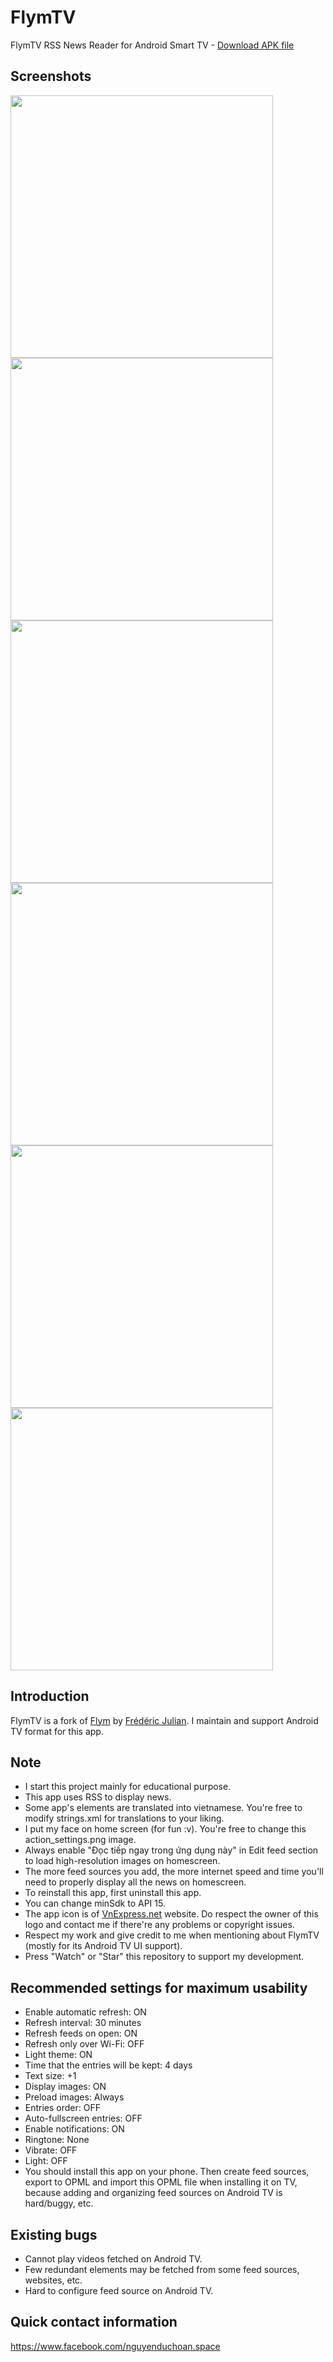 FlymTV
=======
FlymTV RSS News Reader for Android Smart TV -
[Download APK file](http://bit.ly/2SNoyQn)

Screenshots
----------
<div>
<img src="http://drive.google.com/uc?export=view&id=1Pti3qaEb9Cvrf0Qq1DO8M02nwRIj8Xfy" width="420">
<img src="http://drive.google.com/uc?export=view&id=1OlYUtjMGuiVxxv_L4Vjk216x_vM_N0K7" width="420">
<img src="http://drive.google.com/uc?export=view&id=1q5lVarKZGWuvlcWbLIvHcceXa_n4d-pj" width="420">
<img src="http://drive.google.com/uc?export=view&id=18-bOoz4A8epl-fwG15xh1lT-9srL2URm" width="420">
<img src="http://drive.google.com/uc?export=view&id=16Su8nDy55GMLqVktXrnRBGpqT-MEAUNa" width="420">
<img src="http://drive.google.com/uc?export=view&id=18_8zIIvb8XH1xiCuWG98CCkXOm3aouAr" width="420">
</div>

Introduction
----------
FlymTV is a fork of [Flym](https://github.com/FredJul/Flym) by [Frédéric Julian](https://github.com/FredJul). I maintain and support Android TV format for this app.

Note
----------
 - I start this project mainly for educational purpose.
 - This app uses RSS to display news.
 - Some app's elements are translated into vietnamese. You're free to modify strings.xml for translations to your liking.
 - I put my face on home screen (for fun :v). You're free to change this action_settings.png image.
 - Always enable "Đọc tiếp ngay trong ứng dụng này" in Edit feed section to load high-resolution images on homescreen.
 - The more feed sources you add, the more internet speed and time you'll need to properly display all the news on homescreen.
 - To reinstall this app, first uninstall this app.
 - You can change minSdk to API 15.
 - The app icon is of [VnExpress.net](https://vnexpress.net) website. Do respect the owner of this logo and contact me if there're any problems or copyright issues.
 - Respect my work and give credit to me when mentioning about FlymTV (mostly for its Android TV UI support).
 - Press "Watch" or "Star" this repository to support my development.
 
Recommended settings for maximum usability
----------
 - Enable automatic refresh: ON
 - Refresh interval: 30 minutes
 - Refresh feeds on open: ON
 - Refresh only over Wi-Fi: OFF
 - Light theme: ON
 - Time that the entries will be kept: 4 days
 - Text size: +1
 - Display images: ON
 - Preload images: Always
 - Entries order: OFF
 - Auto-fullscreen entries: OFF
 - Enable notifications: ON
 - Ringtone: None
 - Vibrate: OFF
 - Light: OFF
 - You should install this app on your phone. Then create feed sources, export to OPML and import this OPML file when installing it on TV, because adding and organizing feed sources on Android TV is hard/buggy, etc.

Existing bugs
----------
 - Cannot play videos fetched on Android TV.
 - Few redundant elements may be fetched from some feed sources, websites, etc.
 - Hard to configure feed source on Android TV.
 
Quick contact information
----------
https://www.facebook.com/nguyenduchoan.space
